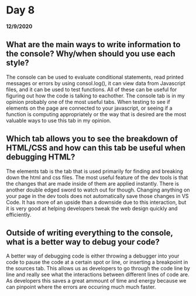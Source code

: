 # Day 8
__12/9/2020__

## What are the main ways to write information to the console? Why/when should you use each style?

The console can be used to evaluate conditional statements, read printed messages or errors by using consol.log(), it can view data from Javascript files, and it can be used to test functions. All of these can be useful for figuring out how the code is talking to eachother. The console tab is in my opinion probably one of the most useful tabs. When testing to see if elements on the page are connected to your javascript, or seeing if a function is computing appropriately or the way that is desired are the most valuable ways to use this tab in my opinion.


## Which tab allows you to see the breakdown of HTML/CSS and how can this tab be useful when debugging HTML?

The elements tab is the tab that is used primarily for finding and breaking down the html and css files. The most useful feature of the dev tools is that the changes that are made inside of them are applied instantly. There is another double edged sword to watch out for though. Changing anything on your page in the dev tools does not automatically save those changes in VS Code. It has more of an upside than a downside due to this interaction, but it is very good at helping developers tweak the web design quickly and efficiently.


## Outside of writing everything to the console, what is a better way to debug your code?

A better way of debugging code is either throwing a debugger into your code to pause the code at a certain spot or line, or inserting a breakpoint in the sources tab. This allows us as developers to go through the code line by line and really see what the interactions between different lines of code are. As developers this saves a great ammount of time and energy because we can pinpoint where the errors are occuring much much faster.

